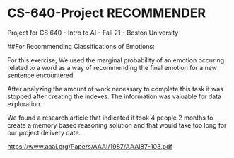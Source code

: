 # CS-640-Project RECOMMENDER
Project for CS 640 -  Intro to AI - Fall 21 - Boston University

##For Recommending Classifications of Emotions:

For this exercise, We used the marginal probability of an emotion occuring related to a word as a way of recommending the final emotion for a new sentence encountered.

After analyzing the amount of work necessary to complete this task it was stopped after creating the indexes.
The information was valuable for data exploration. 

We found a research article that indicated it took 4 people 2 months to create a memory based reasoning solution and that would take too long for our project delivery date.

https://www.aaai.org/Papers/AAAI/1987/AAAI87-103.pdf 